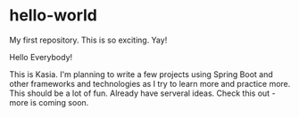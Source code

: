 # hello-world
My first repository. This is so exciting. Yay!

Hello Everybody!

This is Kasia. I'm planning to write a few projects using Spring Boot and other frameworks and technologies as I try to learn more and practice more. This should be a lot of fun. Already have serveral ideas. Check this out - more is coming soon.
